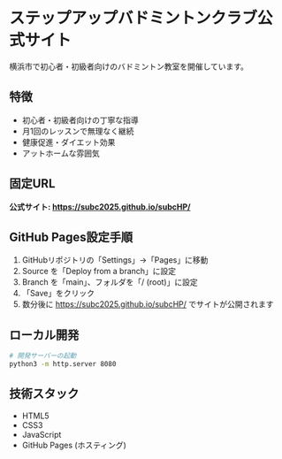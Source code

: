 # ステップアップバドミントンクラブ公式サイト

横浜市で初心者・初級者向けのバドミントン教室を開催しています。

## 特徴
- 初心者・初級者向けの丁寧な指導
- 月1回のレッスンで無理なく継続
- 健康促進・ダイエット効果
- アットホームな雰囲気

## 固定URL
**公式サイト: https://subc2025.github.io/subcHP/**

## GitHub Pages設定手順
1. GitHubリポジトリの「Settings」→「Pages」に移動
2. Source を「Deploy from a branch」に設定
3. Branch を「main」、フォルダを「/ (root)」に設定
4. 「Save」をクリック
5. 数分後に https://subc2025.github.io/subcHP/ でサイトが公開されます

## ローカル開発
```bash
# 開発サーバーの起動
python3 -m http.server 8080
```

## 技術スタック
- HTML5
- CSS3 
- JavaScript
- GitHub Pages (ホスティング)